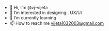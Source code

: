 - 👋 Hi, I’m @vj-vijeta
- 👀 I’m interested in designing , UX/UI 
- 🌱 I’m currently learning 
- 📫 How to reach me vijeta1032003@gmail.com 

<!---
vj-vijeta/vj-vijeta is a ✨ special ✨ repository because its `README.md` (this file) appears on your GitHub profile.
You can click the Preview link to take a look at your changes.
--->
